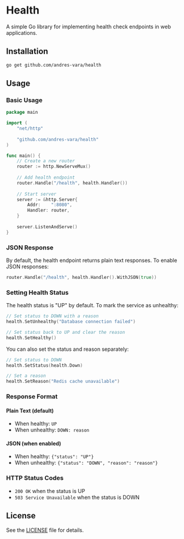 # Health

A simple Go library for implementing health check endpoints in web applications.

## Installation

```bash
go get github.com/andres-vara/health
```

## Usage

### Basic Usage

```go
package main

import (
    "net/http"
    
    "github.com/andres-vara/health"
)

func main() {
    // Create a new router
    router := http.NewServeMux()
    
    // Add health endpoint
    router.Handle("/health", health.Handler())
    
    // Start server
    server := &http.Server{
        Addr:    ":8080",
        Handler: router,
    }
    
    server.ListenAndServe()
}
```

### JSON Response

By default, the health endpoint returns plain text responses. To enable JSON responses:

```go
router.Handle("/health", health.Handler().WithJSON(true))
```

### Setting Health Status

The health status is "UP" by default. To mark the service as unhealthy:

```go
// Set status to DOWN with a reason
health.SetUnhealthy("Database connection failed")

// Set status back to UP and clear the reason
health.SetHealthy()
```

You can also set the status and reason separately:

```go
// Set status to DOWN
health.SetStatus(health.Down)

// Set a reason
health.SetReason("Redis cache unavailable")
```

### Response Format

#### Plain Text (default)
- When healthy: `UP`
- When unhealthy: `DOWN: reason`

#### JSON (when enabled)
- When healthy: `{"status": "UP"}`
- When unhealthy: `{"status": "DOWN", "reason": "reason"}`

### HTTP Status Codes

- `200 OK` when the status is UP
- `503 Service Unavailable` when the status is DOWN

## License

See the [LICENSE](LICENSE) file for details.

